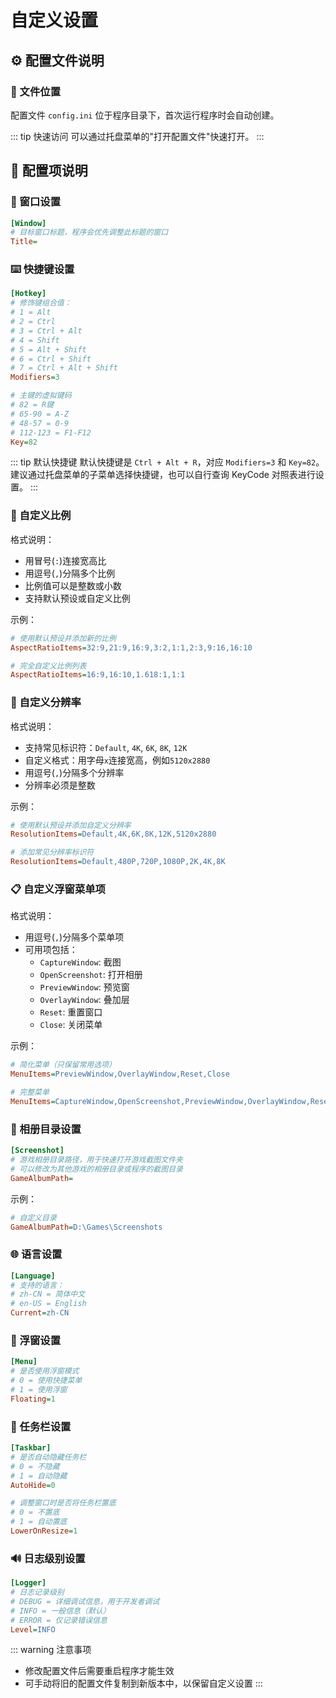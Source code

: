 # 自定义设置

## ⚙️ 配置文件说明

### 📂 文件位置

配置文件 `config.ini` 位于程序目录下，首次运行程序时会自动创建。

::: tip 快速访问
可以通过托盘菜单的"打开配置文件"快速打开。
:::

## 🔧 配置项说明

### 🎯 窗口设置

```ini
[Window]
# 目标窗口标题，程序会优先调整此标题的窗口
Title=
```

### ⌨️ 快捷键设置

```ini
[Hotkey]
# 修饰键组合值：
# 1 = Alt
# 2 = Ctrl
# 3 = Ctrl + Alt
# 4 = Shift
# 5 = Alt + Shift
# 6 = Ctrl + Shift
# 7 = Ctrl + Alt + Shift
Modifiers=3

# 主键的虚拟键码
# 82 = R键
# 65-90 = A-Z
# 48-57 = 0-9
# 112-123 = F1-F12
Key=82
```

::: tip 默认快捷键
默认快捷键是 `Ctrl + Alt + R`，对应 `Modifiers=3` 和 `Key=82`。
建议通过托盘菜单的子菜单选择快捷键，也可以自行查询 KeyCode 对照表进行设置。
:::

### 📐 自定义比例

格式说明：
- 用冒号(`:`)连接宽高比
- 用逗号(`,`)分隔多个比例
- 比例值可以是整数或小数
- 支持默认预设或自定义比例

示例：
```ini
# 使用默认预设并添加新的比例
AspectRatioItems=32:9,21:9,16:9,3:2,1:1,2:3,9:16,16:10

# 完全自定义比例列表
AspectRatioItems=16:9,16:10,1.618:1,1:1
```

### 📏 自定义分辨率

格式说明：
- 支持常见标识符：`Default`, `4K`, `6K`, `8K`, `12K`
- 自定义格式：用字母`x`连接宽高，例如`5120x2880`
- 用逗号(`,`)分隔多个分辨率
- 分辨率必须是整数

示例：
```ini
# 使用默认预设并添加自定义分辨率
ResolutionItems=Default,4K,6K,8K,12K,5120x2880

# 添加常见分辨率标识符
ResolutionItems=Default,480P,720P,1080P,2K,4K,8K
```

### 📋 自定义浮窗菜单项

格式说明：
- 用逗号(`,`)分隔多个菜单项
- 可用项包括：
  - `CaptureWindow`: 截图
  - `OpenScreenshot`: 打开相册
  - `PreviewWindow`: 预览窗
  - `OverlayWindow`: 叠加层
  - `Reset`: 重置窗口
  - `Close`: 关闭菜单

示例：
```ini
# 简化菜单（只保留常用选项）
MenuItems=PreviewWindow,OverlayWindow,Reset,Close

# 完整菜单
MenuItems=CaptureWindow,OpenScreenshot,PreviewWindow,OverlayWindow,Reset,Close
```

### 📸 相册目录设置

```ini
[Screenshot]
# 游戏相册目录路径，用于快速打开游戏截图文件夹
# 可以修改为其他游戏的相册目录或程序的截图目录
GameAlbumPath=
```

示例：
```ini
# 自定义目录
GameAlbumPath=D:\Games\Screenshots
```

### 🌐 语言设置

```ini
[Language]
# 支持的语言：
# zh-CN = 简体中文
# en-US = English
Current=zh-CN
```

### 🎯 浮窗设置

```ini
[Menu]
# 是否使用浮窗模式
# 0 = 使用快捷菜单
# 1 = 使用浮窗
Floating=1
```

### 🔽 任务栏设置

```ini
[Taskbar]
# 是否自动隐藏任务栏
# 0 = 不隐藏
# 1 = 自动隐藏
AutoHide=0

# 调整窗口时是否将任务栏置底
# 0 = 不置底
# 1 = 自动置底
LowerOnResize=1
```

### 🔊 日志级别设置

```ini
[Logger]
# 日志记录级别
# DEBUG = 详细调试信息，用于开发者调试
# INFO = 一般信息（默认）
# ERROR = 仅记录错误信息
Level=INFO
```

::: warning 注意事项
- 修改配置文件后需要重启程序才能生效
- 可手动将旧的配置文件复制到新版本中，以保留自定义设置
:::